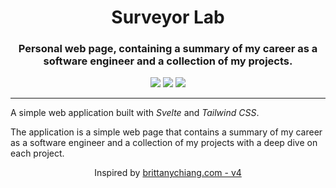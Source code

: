 <h1 align="center"> Surveyor Lab </h1>
<h3 align="center"> Personal web page, containing a summary of my career as a software engineer and a collection of my projects. </h3>


<p align="center" >
  <img src="https://img.shields.io/badge/Svelte-4A4A55?style=for-the-badge&logo=svelte&logoColor=FF3E00" />
  <img src="https://img.shields.io/badge/JavaScript-F7DF1E?style=for-the-badge&logo=javascript&logoColor=black" />
  <img src="https://img.shields.io/badge/Tailwind_CSS-38B2AC?style=for-the-badge&logo=tailwind-css&logoColor=white" />
</p>

---

A simple web application built with <i>Svelte</i> and <i>Tailwind CSS</i>.

The application is a simple web page that contains a summary of my career as a software engineer and a collection of my projects with a deep dive on each project.

<p align="center" > Inspired by <a href="https://github.com/bchiang7/v4"> brittanychiang.com - v4 </a> </p>
